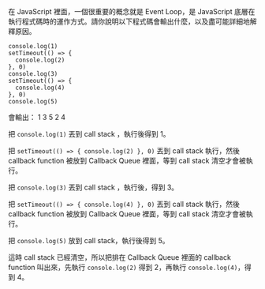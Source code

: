 在 JavaScript 裡面，一個很重要的概念就是 Event Loop，是 JavaScript 底層在執行程式碼時的運作方式。請你說明以下程式碼會輸出什麼，以及盡可能詳細地解釋原因。

```
console.log(1)
setTimeout(() => {
  console.log(2)
}, 0)
console.log(3)
setTimeout(() => {
  console.log(4)
}, 0)
console.log(5)
```

會輸出：
1
3
5
2
4

把 `console.log(1)` 丟到 call stack ，執行後得到 1。

把 `setTimeout(() => {
  console.log(2)
}, 0)` 丟到 call stack 執行，然後 callback function 被放到 Callback Queue 裡面，等到 call stack 清空才會被執行。

把 `console.log(3)` 丟到 call stack ，執行後，得到 3。

把 `setTimeout(() => {
  console.log(4)
}, 0)` 丟到 call stack 執行，然後 callback function 被放到 Callback Queue 裡面，等到 call stack 清空才會被執行。

把 `console.log(5)` 放到 call stack，執行後得到 5。

這時 call stack 已經清空，所以把排在 Callback Queue 裡面的 callback function 叫出來，先執行 `console.log(2)` 得到 2，再執行 `console.log(4)`，得到 4。